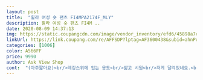 ```yaml
---
layout: post 
title:  "휠라 여성 숏 팬츠 FI4MPA2174F_MLY" 
description: 휠라 여성 숏 팬츠 FI4M ..
date: 2020-08-09 14:37:13 
img: https://static.coupangcdn.com/image/vendor_inventory/efd6/45898a7e2bf050286a771d11aa23f14ecdb32d148a77851c035b82c03952.jpg 
linkUrl: https://link.coupang.com/re/AFFSDP?lptag=AF3600438&subid=ahnPublicAsk&pageKey=1659129872&itemId=2826620693&vendorItemId=70816070729&traceid=V0-113-ca0f4921ae4ec356 
categories: [1006] 
color: A566FF 
price: 9990 
author: Ask View Shop 
cont:  "(아주짧아요)<br/>레깅스위에 입는 용도<br/>얇고 시원<br/>저게 달려있네요.<br/>싸게사서 걍 잘라냈는데 보낼때 저런거 확인해서 보내면 좋겠네요.<br/>옷자체는 가볍고 괜찮아요<br/>" 
---
```


